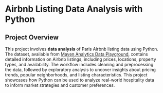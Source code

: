 # Airbnb Listing Data Analysis with Python

## Project Overview

This project involves **data analysis** of Paris Airbnb listing data using Python. The dataset, available from [Maven Analytics Data Playground](https://mavenanalytics.io/data-playground?order=date_added%2Cdesc&search=airbnb), contains detailed information on Airbnb listings, including prices, locations, property types, and availability. The workflow includes cleaning and preprocessing the data, followed by exploratory analysis to uncover insights about pricing trends, popular neighborhoods, and listing characteristics. This project showcases how Python can be used to analyze real-world hospitality data to inform market strategies and customer preferences.
